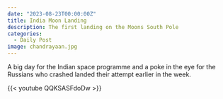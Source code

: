 ```yaml
---
date: "2023-08-23T00:00:00Z"
title: India Moon Landing
description: The first landing on the Moons South Pole
categories:
  - Daily Post
image: chandrayaan.jpg
---
```

A big day for the Indian space programme and a poke in the eye for the Russians who crashed landed their attempt earlier in the week.

{{< youtube QQKSASFdoDw >}}
